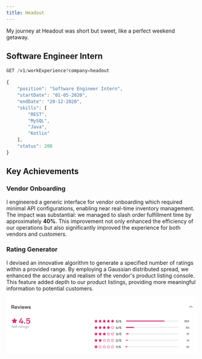 ```yaml
---
title: Headout
---
```


My journey at Headout was short but sweet, like a perfect weekend getaway.

## Software Engineer Intern
```js
GET /v1/workExperience?company=headout
```

```js
{
	"position": "Software Engineer Intern",
	"startDate": "01-05-2020",
	"endDate": "20-12-2020",
	"skills": [
		"REST",
		"MySQL",
		"Java",
		"Kotlin"
	],
	"status": 200
}
```

## Key Achievements

### Vendor Onboarding
I engineered a generic interface for vendor onboarding which required minimal API configurations, enabling near real-time inventory management. The impact was substantial: we managed to slash order fulfillment time by approximately **40%**. This improvement not only enhanced the efficiency of our operations but also significantly improved the experience for both vendors and customers.

### Rating Generator
I devised an innovative algorithm to generate a specified number of ratings within a provided range. By employing a Gaussian distributed spread, we enhanced the accuracy and realism of the vendor's product listing console. This feature added depth to our product listings, providing more meaningful information to potential customers.

<div class="custom-scaled-image">

![headout-rating](/img/headout-ratings.png)

</div>